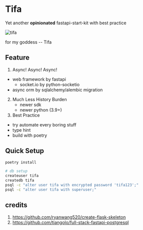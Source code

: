# Tifa

Yet another **opinionated** fastapi-start-kit with best practice

![tifa](https://user-images.githubusercontent.com/5625783/118087406-19244200-b3f8-11eb-839d-f8faf3044f2d.gif)

for my goddess -- Tifa

## Feature

1. Async! Async! Async!
  - web framework by fastapi
	- socket.io by python-socketio
  - async orm by sqlalchemy/alembic migration
2. Much Less History Burden
	- newer sdk
	- newer python (3.9+)
3. Best Practice
  - try automate every boring stuff
  - type hint
  - build with poetry

## Quick Setup

```bash
poetry install

# db setup
createuser tifa
createdb tifa
psql -c "alter user tifa with encrypted password 'tifa123';"
psql -c "alter user tifa with superuser;"
```

## credits

1. https://github.com/ryanwang520/create-flask-skeleton
2. https://github.com/tiangolo/full-stack-fastapi-postgresql

